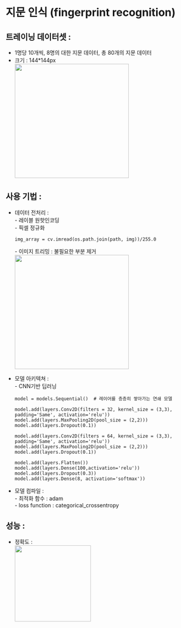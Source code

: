 # 지문 인식 (fingerprint recognition)
## **트레이닝 데이터셋 :**
  * 1명당 10개씩, 8명의 대한 지문 데이터, 총 80개의 지문 데이터   
  * 크기 : 144*144px  
    <img src="https://user-images.githubusercontent.com/58112670/151306811-7778cf68-2aec-46bf-b289-d342a435c686.png" width="300">

## **사용 기법 :**
  * 데이터 전처리 :  
    \- 레이블 원핫인코딩  
    \- 픽셀 정규화
    ```
    img_array = cv.imread(os.path.join(path, img))/255.0
    ```
    \- 이미지 트리밍 : 불필요한 부분 제거  
    <img src="https://user-images.githubusercontent.com/58112670/151306733-7b0b994e-fcff-4151-bc75-6f46dd740c3b.png" width="300">

   
  * 모델 아키텍쳐 :   
    \- CNN기반 딥러닝
    ```
    model = models.Sequential()  # 레이어를 층층히 쌓아가는 연쇄 모델

    model.add(layers.Conv2D(filters = 32, kernel_size = (3,3), padding='Same', activation='relu'))
    model.add(layers.MaxPooling2D(pool_size = (2,2)))
    model.add(layers.Dropout(0.1))

    model.add(layers.Conv2D(filters = 64, kernel_size = (3,3), padding='Same', activation='relu'))
    model.add(layers.MaxPooling2D(pool_size = (2,2)))
    model.add(layers.Dropout(0.1))

    model.add(layers.Flatten())
    model.add(layers.Dense(100,activation='relu'))
    model.add(layers.Dropout(0.3))
    model.add(layers.Dense(8, activation='softmax'))
    ```
    
  * 모델 컴파일 :  
    \- 최적화 함수 : adam  
    \- loss function : categorical_crossentropy  

## **성능 :**  
  * 정확도 :   
    <img src="https://user-images.githubusercontent.com/58112670/151307252-f35ff31b-6755-4a98-9e37-4cbb4e7ecacd.png" width="200">
